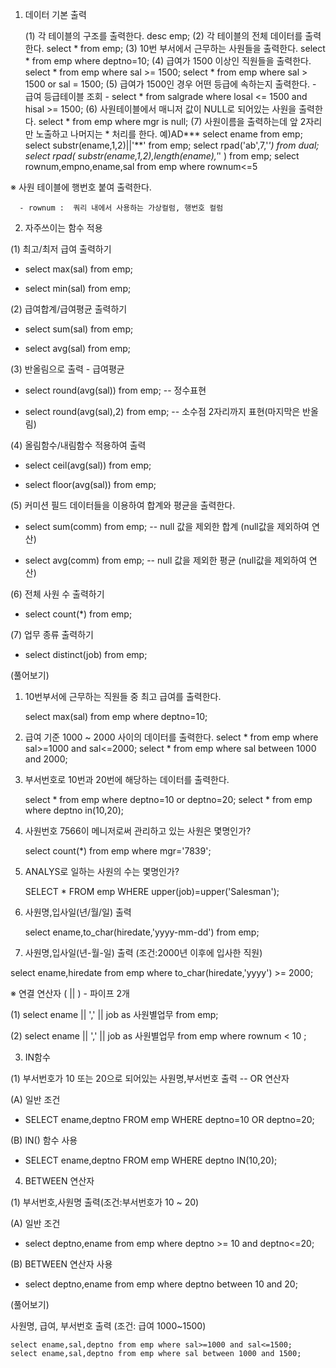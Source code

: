 1. 데이터 기본 출력

   (1) 각 테이블의 구조를 출력한다.
     desc emp;
   (2) 각 테이블의 전체 데이터를 출력한다.
    select * from emp;
   (3) 10번 부서에서 근무하는 사원들을 출력한다.
    select * from emp where deptno=10;
   (4) 급여가 1500 이상인 직원들을 출력한다.
    select * from emp where sal >= 1500;
    select * from emp where sal > 1500 or sal = 1500;
   (5) 급여가 1500인 경우 어떤 등급에 속하는지 출력한다. - 급여 등급테이블 조회 -
    select * from salgrade where losal <= 1500 and hisal >= 1500;
   (6) 사원테이블에서 매니저 값이 NULL로 되어있는 사원을 출력한다.
    select * from emp where mgr is null;
   (7) 사원이름을 출력하는데 앞 2자리만 노출하고 나머지는 * 처리를 한다. 예)AD***
    select ename from emp;
    select substr(ename,1,2)||'**'   from emp;
    select rpad('ab',7,'*') from dual;
    select rpad( substr(ename,1,2),length(ename),'*' ) from emp;
    select rownum,empno,ename,sal from emp where rownum<=5

※ 사원 테이블에 행번호 붙여 출력한다.

      - rownum :  쿼리 내에서 사용하는 가상컬럼, 행번호 컬럼

 

2. 자주쓰이는 함수 적용

(1) 최고/최저 급여 출력하기

   - select max(sal) from emp;

   - select min(sal) from emp;

(2) 급여합계/급여평균 출력하기

   - select sum(sal) from emp;

   - select avg(sal) from emp;

(3) 반올림으로 출력 - 급여평균

   - select round(avg(sal)) from emp;  -- 정수표현

   - select round(avg(sal),2) from emp;  -- 소수점 2자리까지 표현(마지막은 반올림)

(4) 올림함수/내림함수 적용하여 출력

   - select ceil(avg(sal)) from emp;

   - select floor(avg(sal)) from emp;

(5) 커미션 필드 데이터들을 이용하여 합계와 평균을 출력한다.

   - select sum(comm) from emp;  -- null 값을 제외한 합계 (null값을 제외하여 연산)

   - select avg(comm) from emp;  -- null 값을 제외한 평균 (null값을 제외하여 연산)

(6) 전체 사원 수 출력하기

   - select count(*) from emp;

(7) 업무 종류 출력하기 

   - select  distinct(job) from emp;

 

(풀어보기)

1. 10번부서에 근무하는 직원들 중 최고 급여를 출력한다.

    select max(sal) from emp where deptno=10;

2. 급여 기준 1000 ~ 2000 사이의 데이터를 출력한다.
    select * from emp where sal>=1000 and sal<=2000;
    select * from emp where sal between 1000 and 2000;

3. 부서번호로 10번과 20번에 해당하는 데이터를 출력한다.

    select * from emp where deptno=10 or deptno=20;
    select * from emp where deptno in(10,20);

4. 사원번호 7566이 메니저로써 관리하고 있는 사원은 몇명인가?
    
    select count(*) from emp where mgr='7839';

5. ANALYS로 일하는 사원의 수는 몇명인가?
    
    SELECT * FROM emp WHERE upper(job)=upper('Salesman');

6. 사원명,입사일(년/월/일) 출력
    
    select ename,to_char(hiredate,'yyyy-mm-dd') from emp;

7. 사원명,입사일(년-월-일) 출력   (조건:2000년 이후에 입사한 직원)

 select ename,hiredate from emp where to_char(hiredate,'yyyy') >= 2000;

※ 연결 연산자 ( || ) - 파이프 2개

(1) select ename || ',' || job as 사원별업무 from emp;

(2) select ename || ',' || job as 사원별업무 from emp where rownum < 10 ;

 

3.  IN함수

(1) 부서번호가 10 또는 20으로 되어있는 사원명,부서번호 출력   -- OR 연산자

   (A) 일반 조건 

   - SELECT ename,deptno FROM emp WHERE deptno=10 OR deptno=20;

   (B) IN() 함수 사용

   - SELECT ename,deptno FROM emp WHERE deptno  IN(10,20);

 


 

4. BETWEEN 연산자

(1) 부서번호,사원명 출력(조건:부서번호가 10 ~ 20)

   (A) 일반 조건 

   - select  deptno,ename from emp where  deptno >= 10 and deptno<=20;

   (B) BETWEEN 연산자 사용

   - select  deptno,ename from emp where  deptno between  10 and 20; 

 

(풀어보기) 

   사원명, 급여, 부서번호 출력 (조건: 급여 1000~1500)

    select ename,sal,deptno from emp where sal>=1000 and sal<=1500;
    select ename,sal,deptno from emp where sal between 1000 and 1500;
